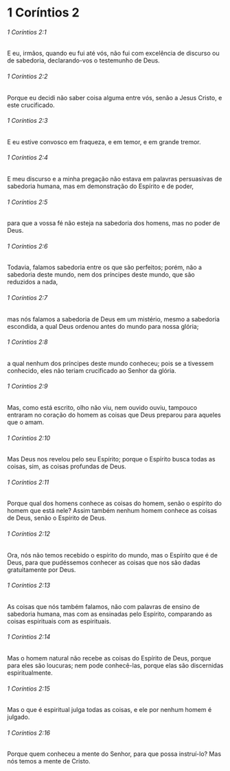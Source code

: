 # 1 Coríntios 2

###### 1 Coríntios 2:1

E eu, irmãos, quando eu fui até vós, não fui com excelência de discurso ou de sabedoria, declarando-vos o testemunho de Deus.

###### 1 Coríntios 2:2

Porque eu decidi não saber coisa alguma entre vós, senão a Jesus Cristo, e este crucificado.

###### 1 Coríntios 2:3

E eu estive convosco em fraqueza, e em temor, e em grande tremor.

###### 1 Coríntios 2:4

E meu discurso e a minha pregação não estava em palavras persuasivas de sabedoria humana, mas em demonstração do Espírito e de poder,

###### 1 Coríntios 2:5

para que a vossa fé não esteja na sabedoria dos homens, mas no poder de Deus.

###### 1 Coríntios 2:6

Todavia, falamos sabedoria entre os que são perfeitos; porém, não a sabedoria deste mundo, nem dos príncipes deste mundo, que são reduzidos a nada,

###### 1 Coríntios 2:7

mas nós falamos a sabedoria de Deus em um mistério, mesmo a sabedoria escondida, a qual Deus ordenou antes do mundo para nossa glória;

###### 1 Coríntios 2:8

a qual nenhum dos príncipes deste mundo conheceu; pois se a tivessem conhecido, eles não teriam crucificado ao Senhor da glória.

###### 1 Coríntios 2:9

Mas, como está escrito, olho não viu, nem ouvido ouviu, tampouco entraram no coração do homem as coisas que Deus preparou para aqueles que o amam.

###### 1 Coríntios 2:10

Mas Deus nos revelou pelo seu Espírito; porque o Espírito busca todas as coisas, sim, as coisas profundas de Deus.

###### 1 Coríntios 2:11

Porque qual dos homens conhece as coisas do homem, senão o espírito do homem que está nele? Assim também nenhum homem conhece as coisas de Deus, senão o Espírito de Deus.

###### 1 Coríntios 2:12

Ora, nós não temos recebido o espírito do mundo, mas o Espírito que é de Deus, para que pudéssemos conhecer as coisas que nos são dadas gratuitamente por Deus.

###### 1 Coríntios 2:13

As coisas que nós também falamos, não com palavras de ensino de sabedoria humana, mas com as ensinadas pelo Espírito, comparando as coisas espirituais com as espirituais.

###### 1 Coríntios 2:14

Mas o homem natural não recebe as coisas do Espírito de Deus, porque para eles são loucuras; nem pode conhecê-las, porque elas são discernidas espiritualmente.

###### 1 Coríntios 2:15

Mas o que é espiritual julga todas as coisas, e ele por nenhum homem é julgado.

###### 1 Coríntios 2:16

Porque quem conheceu a mente do Senhor, para que possa instruí-lo? Mas nós temos a mente de Cristo.

